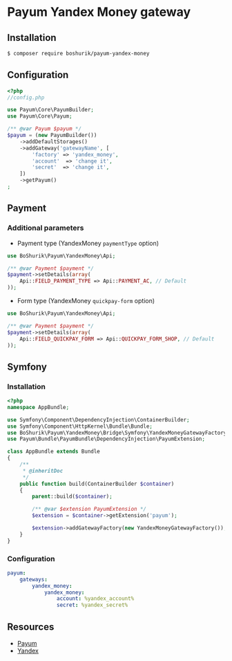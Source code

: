 # Payum Yandex Money gateway

## Installation

```bash
$ composer require boshurik/payum-yandex-money
```

## Configuration

```php
<?php
//config.php

use Payum\Core\PayumBuilder;
use Payum\Core\Payum;

/** @var Payum $payum */
$payum = (new PayumBuilder())
    ->addDefaultStorages()
    ->addGateway('gatewayName', [
        'factory' => 'yandex_money',
        'account'  => 'change it',
        'secret'  => 'change it',
    ])
    ->getPayum()
;
```

## Payment

### Additional parameters

* Payment type (YandexMoney `paymentType` option)
```php
use BoShurik\Payum\YandexMoney\Api;

/** @var Payment $payment */
$payment->setDetails(array(
    Api::FIELD_PAYMENT_TYPE => Api::PAYMENT_AC, // Default
));
```
* Form type (YandexMoney `quickpay-form` option)
```php
use BoShurik\Payum\YandexMoney\Api;

/** @var Payment $payment */
$payment->setDetails(array(
    Api::FIELD_QUICKPAY_FORM => Api::QUICKPAY_FORM_SHOP, // Default
));
```

## Symfony

### Installation

```php
<?php
namespace AppBundle;

use Symfony\Component\DependencyInjection\ContainerBuilder;
use Symfony\Component\HttpKernel\Bundle\Bundle;
use BoShurik\Payum\YandexMoney\Bridge\Symfony\YandexMoneyGatewayFactory;
use Payum\Bundle\PayumBundle\DependencyInjection\PayumExtension;

class AppBundle extends Bundle
{
    /**
     * @inheritDoc
     */
    public function build(ContainerBuilder $container)
    {
        parent::build($container);

        /** @var $extension PayumExtension */
        $extension = $container->getExtension('payum');

        $extension->addGatewayFactory(new YandexMoneyGatewayFactory());
    }
}
```

### Configuration
```yaml
payum:
    gateways:
        yandex_money:
            yandex_money:
                account: %yandex_account%
                secret: %yandex_secret%
```

## Resources
* [Payum](http://payum.org)
* [Yandex](https://money.yandex.ru/doc.xml?id=526991)